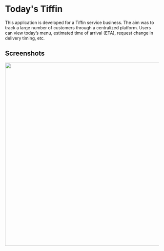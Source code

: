 # Today's Tiffin
This application is developed for a Tiffin service business. The aim was to track a large number of customers through a centralized platform. Users can view today’s menu, estimated time of arrival (ETA), request change in delivery timing, etc.

## Screenshots
<p align="center">
 <img src="https://user-images.githubusercontent.com/70198503/145595528-8a274bc8-0d7f-41aa-8fbe-41b98c43ad5d.jpeg?raw=true" height=600 widht=300 align="left">
</p>


